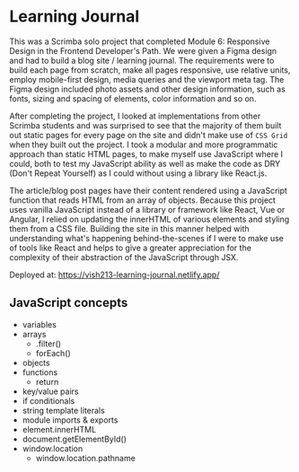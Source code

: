 # Learning Journal

This was a Scrimba solo project that completed Module 6: Responsive Design in the Frontend Developer's Path. We were given a Figma design and had to build a blog site / learning journal. The requirements were to build each page from scratch, make all pages responsive, use relative units, employ mobile-first design, media queries and the viewport meta tag. The Figma design included photo assets and other design information, such as fonts, sizing and spacing of elements, color information and so on.

After completing the project, I looked at implementations from other Scrimba students and was surprised to see that the majority of them built out static pages for every page on the site and didn't make use of `CSS Grid` when they built out the project. I took a modular and more programmatic approach than static HTML pages, to make myself use JavaScript where I could, both to test my JavaScript ability as well as make the code as DRY (Don't Repeat Yourself) as I could without using a library like React.js.

The article/blog post pages have their content rendered using a JavaScript function that reads HTML from an array of objects. Because this project uses vanilla JavaScript instead of a library or framework like React, Vue or Angular, I relied on updating the innerHTML of various elements and styling them from a CSS file. Building the site in this manner helped with understanding what's happening behind-the-scenes if I were to make use of tools like React and helps to give a greater appreciation for the complexity of their abstraction of the JavaScript through JSX.

Deployed at: https://vish213-learning-journal.netlify.app/

## JavaScript concepts

- variables
- arrays
    - .filter()
    - forEach()
- objects
- functions
    - return
- key/value pairs
- if conditionals
- string template literals
- module imports & exports
- element.innerHTML
- document.getElementById()
- window.location
    - window.location.pathname